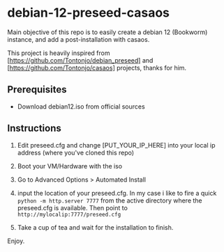 # debian-12-preseed-casaos

Main objective of this repo is to easily create a debian 12 (Bookworm) instance, and add a post-installation with casaos.

This project is heavily inspired from [https://github.com/Tontonjo/debian_preseed] and [https://github.com/Tontonjo/casaos] projects, thanks for him.

## Prerequisites

* Download debian12.iso from official sources

## Instructions

1. Edit preseed.cfg and change [PUT_YOUR_IP_HERE] into your local ip address (where you've cloned this repo)
2. Boot your VM/Hardware with the iso
3. Go to Advanced Options > Automated Install
4. input the location of your preseed.cfg. In my case i like to fire a quick `python -m http.server 7777` from the active directory where the preseed.cfg is available.
   Then point to `http://mylocalip:7777/preseed.cfg`

5. Take a cup of tea and wait for the installation to finish.

Enjoy.
